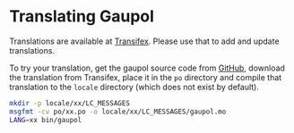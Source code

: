Translating Gaupol
==================

Translations are available at [Transifex][1]. Please use that to add and
update translations.

To try your translation, get the gaupol source code from [GitHub][2],
download the translation from Transifex, place it in the `po` directory
and compile that translation to the `locale` directory (which does not
exist by default).

```bash
mkdir -p locale/xx/LC_MESSAGES
msgfmt -cv po/xx.po -o locale/xx/LC_MESSAGES/gaupol.mo
LANG=xx bin/gaupol
```

[1]: https://www.transifex.com/otsaloma/gaupol/
[2]: https://github.com/otsaloma/gaupol
